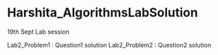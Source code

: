 # Harshita_AlgorithmsLabSolution
19th Sept Lab session

Lab2_Problem1 : Question1 solution
Lab2_Problem2 : Question2 solution
